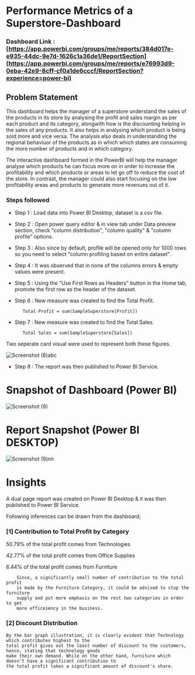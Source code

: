 # Performance Metrics of a Superstore-Dashboard

### Dashboard Link : [https://app.powerbi.com/groups/me/reports/384d017e-e935-44dc-9e7d-1626c1a36de1/ReportSection](https://app.powerbi.com/groups/me/reports/e76993d9-0eba-42e9-8cff-cf0a1de6cccf/ReportSection?experience=power-bi)

## Problem Statement

This dashboard helps the manager of a superstore understand the sales of the products in its store by analysing the profit and sales margin as per each product and its category, alongwith how is the discounting helping in the sales of any products. It also helps in analysing which product is being sold more and vice versa. The analysis also deals in understanding the regional behaviuor of the products as in which which states are consuming the more number of products and in which category. 

The interactive dashboard formed in the PowerBI will help the manager analyse which products he can focus more on in order to increase the profitability and which products or areas to let go off to reduce the cost of the store. In contrast, the manager could also start focusing on the low profitability areas and products to generate more revenues out of it.




### Steps followed 

- Step 1 : Load data into Power BI Desktop, dataset is a csv file.
- Step 2 : Open power query editor & in view tab under Data preview section, check "column distribution", "column quality" & "column profile" options.
- Step 3 : Also since by default, profile will be opened only for 1000 rows so you need to select "column profiling based on entire dataset".
- Step 4 : It was observed that in none of the columns errors & empty values were present.
- Step 5 : Using the "Use First Rows as Headers" button in the Home tab, promote the first row as the header of the dataset.
- Step 6 : New measure was created to find the Total Profit.

         Total Profit = sum(SampleSuperstore[Profit])
- Step 7 : New measure was created to find the Total Sales.
 
         Total Sales = sum(SampleSuperstore[Sales])
 
 Two seperate card visual were used to represent both these figures.
 
![Screenshot (8)abc](https://github.com/aarijausaf/Aarij-Projects/assets/169148343/acc00fa5-6713-4847-bf6b-0f015f2f5d2e)

 

 
 - Step 8 : The report was then published to Power BI Service.
 


# Snapshot of Dashboard (Power BI)

![Screenshot (9)](https://github.com/aarijausaf/Aarij-Projects/assets/169148343/9083d4df-9c59-42fb-8002-866906167dca)

 
 # Report Snapshot (Power BI DESKTOP)

 
![Screenshot (9)nn](https://github.com/aarijausaf/Aarij-Projects/assets/169148343/64273055-afbd-4139-a55c-104e9e305ecc)


# Insights

A dual page report was created on Power BI Desktop & it was then published to Power BI Service.

Following inferences can be drawn from the dashboard;

### [1] Contribution to Total Profit by Category

   50.79% of the total profit comes from Technologies

   42.77% of the total profit comes from Office Supplies

   6.44% of the total profit comes from Furniture



        Since, a significantly small number of contribution to the total profit
        is made by the Furniture Category, it could be advised to stop the furniture
        supply and put more emphasis on the rest two categories in order to get
        more efficeiency in the business.
           
### [2] Discount Distribution

    By the bar graph illustration, it is clearly evident that Technology which contributes highest to the 
    total profit gives out the least number of discount to the customers, hence, stating that technology goods 
    make their own demand. While on the other hand, furniture which doesn't have a significant contribution to
    the total profit takes a significant amount of discount's share.
